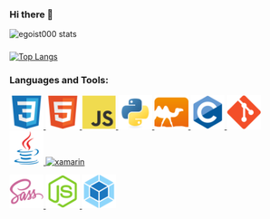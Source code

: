 ### Hi there 👋
![egoist000 stats](https://github-readme-stats.vercel.app/api?username=egoist000&count_private=true&show_icons=true&theme=merko&include_all_commits=true)
###
[![Top Langs](https://github-readme-stats.vercel.app/api/top-langs/?username=egoist000&layout=compact)](https://github.com/anuraghazra/github-readme-stats)
<h3 align="left">Languages and Tools:</h3>
<p align="left">
    <a href="https://www.w3schools.com/css/" target="_blank" rel="noreferrer"> <img
            src="https://raw.githubusercontent.com/devicons/devicon/master/icons/css3/css3-original.svg"
            alt="css3" width="60" height="60" /> </a>
    <a href="https://www.w3.org/html/" target="_blank" rel="noreferrer"> <img
            src="https://raw.githubusercontent.com/devicons/devicon/master/icons/html5/html5-original.svg"
            alt="html5" width="60" height="60" /> </a>
    <a href="https://developer.mozilla.org/en-US/docs/Web/JavaScript" target="_blank" rel="noreferrer"> <img
            src="https://raw.githubusercontent.com/devicons/devicon/master/icons/javascript/javascript-original.svg"
            alt="javascript" width="60" height="60" /> </a>
    <a href="https://www.python.org" target="_blank" rel="noreferrer"> <img
            src="https://raw.githubusercontent.com/devicons/devicon/master/icons/python/python-original.svg"
            alt="python" width="60" height="60" /> </a>
    <a href="https://ocaml.org/" target="_blank" rel="noreferrer"> <img
            src="https://raw.githubusercontent.com/devicons/devicon/master/icons/ocaml/ocaml-original.svg"
            alt="ocaml" width="60" height="60" /> </a>
    <a href="https://www.cprogramming.com/" target="_blank" rel="noreferrer"> <img
            src="https://raw.githubusercontent.com/devicons/devicon/master/icons/c/c-original.svg" alt="c" width="60"
            height="60" /> </a>
    <a href="https://git-scm.com/" target="_blank" rel="noreferrer"> <img
            src="https://raw.githubusercontent.com/devicons/devicon/master/icons/git/git-original.svg" alt="git" width="60" height="60" /> </a>
    <a href="https://www.java.com" target="_blank" rel="noreferrer"> <img
            src="https://raw.githubusercontent.com/devicons/devicon/master/icons/java/java-original.svg" alt="java"
            width="60" height="60" /> </a>
    <a href="https://dotnet.microsoft.com/apps/xamarin" target="_blank" rel="noreferrer"> <img
            src="https://raw.githubusercontent.com/detain/svg-logos/780f25886640cef088af994181646db2f6b1a3f8/svg/xamarin.svg"
            alt="xamarin" width="60" height="60" /> </a>
</p>
<p align="left">
    <a href="https://sass-lang.com/" target="_blank" rel="noreferrer"> <img
            src="https://raw.githubusercontent.com/devicons/devicon/master/icons/sass/sass-original.svg"
            alt="sass" width="60" height="60" /> </a>
    <a href="https://nodejs.org/" target="_blank" rel="noreferrer"> <img
            src="https://raw.githubusercontent.com/devicons/devicon/master/icons/nodejs/nodejs-original.svg"
            alt="nodejs" width="60" height="60" /> </a>
    <a href="https://webpack.js.org/" target="_blank" rel="noreferrer"> <img
            src="https://raw.githubusercontent.com/devicons/devicon/master/icons/webpack/webpack-original.svg"
            alt="webpack" width="60" height="60" /> </a>
</p>
<!--
**egoist000/egoist000** is a ✨ _special_ ✨ repository because its `README.md` (this file) appears on your GitHub profile.

Here are some ideas to get you started:

- 🔭 I’m currently working on ...
- 🌱 I’m currently learning ...
- 👯 I’m looking to collaborate on ...
- 🤔 I’m looking for help with ...
- 💬 Ask me about ...
- 📫 How to reach me: ...
- 😄 Pronouns: ...
- ⚡ Fun fact: ...
-->
